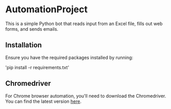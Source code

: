 # AutomationProject

This is a simple Python bot that reads input from an Excel file, fills out web forms, and sends emails.

## Installation

Ensure you have the required packages installed by running:

'pip install -r requirements.txt'

## Chromedriver

For Chrome browser automation, you'll need to download the Chromedriver. You can find the latest version [here](https://googlechromelabs.github.io/chrome-for-testing/).

